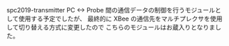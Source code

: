 spc2019-transmitter
PC <-> Probe 間の通信データの制御を行うモジュールとして使用する予定でしたが、
最終的に XBee の通信先をマルチプレクサを使用して切り替える方式に変更したので
こちらのモジュールはお蔵入りとなりました。